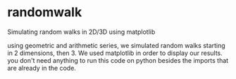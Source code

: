 # randomwalk
Simulating random walks in 2D/3D using matplotlib

using geometric and arithmetic series, we simulated random walks starting in 2 dimensions, then 3. We used matplotlib in order to display our results. you don't need anything to run this code on python besides the imports that are already in the code.
